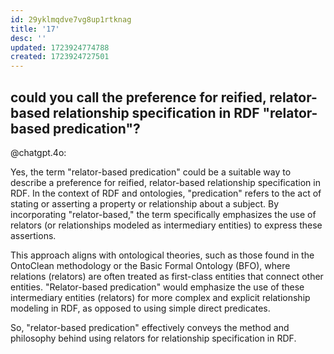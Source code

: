 ```yaml
---
id: 29yklmqdve7vg8up1rtknag
title: '17'
desc: ''
updated: 1723924774788
created: 1723924727501
---
```


## could you call the preference for reified, relator-based relationship specification in RDF "relator-based predication"?

@chatgpt.4o:

Yes, the term "relator-based predication" could be a suitable way to describe a preference for reified, relator-based relationship specification in RDF. In the context of RDF and ontologies, "predication" refers to the act of stating or asserting a property or relationship about a subject. By incorporating "relator-based," the term specifically emphasizes the use of relators (or relationships modeled as intermediary entities) to express these assertions.

This approach aligns with ontological theories, such as those found in the OntoClean methodology or the Basic Formal Ontology (BFO), where relations (relators) are often treated as first-class entities that connect other entities. "Relator-based predication" would emphasize the use of these intermediary entities (relators) for more complex and explicit relationship modeling in RDF, as opposed to using simple direct predicates.

So, "relator-based predication" effectively conveys the method and philosophy behind using relators for relationship specification in RDF.

